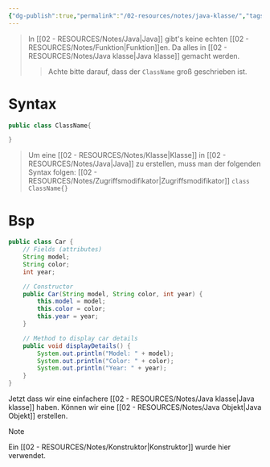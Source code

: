 ```yaml
---
{"dg-publish":true,"permalink":"/02-resources/notes/java-klasse/","tags":["code/java/klasse"],"updated":"2024-10-22T14:19:35.560+02:00"}
---
```


>In [[02 - RESOURCES/Notes/Java\|Java]] gibt's keine echten [[02 - RESOURCES/Notes/Funktion\|Funktion]]en. Da alles in [[02 - RESOURCES/Notes/Java klasse\|Java klasse]] gemacht werden.
>> Achte bitte darauf, dass der `ClassName` groß geschrieben ist.
# Syntax
```java
public class ClassName{

}
```
>Um eine [[02 - RESOURCES/Notes/Klasse\|Klasse]] in [[02 - RESOURCES/Notes/Java\|Java]] zu erstellen, muss man der folgenden Syntax folgen: [[02 - RESOURCES/Notes/Zugriffsmodifikator\|Zugriffsmodifikator]] `class ClassName{}`

# Bsp
```java
public class Car {
    // Fields (attributes)
    String model;
    String color;
    int year;

    // Constructor
    public Car(String model, String color, int year) {
        this.model = model;
        this.color = color;
        this.year = year;
    }

    // Method to display car details
    public void displayDetails() {
        System.out.println("Model: " + model);
        System.out.println("Color: " + color);
        System.out.println("Year: " + year);
    }
}
```

Jetzt dass wir eine einfachere [[02 - RESOURCES/Notes/Java klasse\|Java klasse]] haben. Können wir eine [[02 - RESOURCES/Notes/Java Objekt\|Java Objekt]] erstellen.

>[!note] 
>Ein [[02 - RESOURCES/Notes/Konstruktor\|Konstruktor]] wurde hier verwendet.


